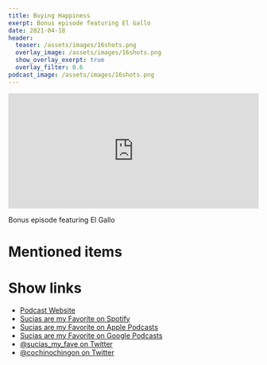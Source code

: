 ```yaml
---
title: Buying Happiness
exerpt: Bonus episode featuring El Gallo
date: 2021-04-18
header:
  teaser: /assets/images/16shots.png
  overlay_image: /assets/images/16shots.png
  show_overlay_exerpt: true
  overlay_filter: 0.6
podcast_image: /assets/images/16shots.png
---
```

<iframe src="https://open.spotify.com/embed-podcast/episode/6qiEhTh7t6jOmfHn9i3op0" width="100%" height="232" frameborder="0" allowtransparency="true" allow="encrypted-media"></iframe>

Bonus episode featuring El Gallo

# Mentioned items



# Show links

* <i class=fas fa-link></i> [Podcast Website](https://cochinochingon.com)
* <i class=fab fa-spotify></i> [Sucias are my Favorite on Spotify](https://open.spotify.com/show/3XjoipCU3QzeIaQAAQpBdW)
* <i class=fas fa-podcast></i> [Sucias are my Favorite on Apple Podcasts](https://podcasts.apple.com/us/podcast/sucias-are-my-favorite/id1548173787)
* <i class=fab fa-google-play></i> [Sucias are my Favorite on Google Podcasts](https://podcasts.google.com/feed/aHR0cHM6Ly9hbmNob3IuZm0vcy80MjI0YzYzYy9wb2RjYXN0L3Jzcw==)
* <i class=fab fa-twitter></i> [@sucias_my_fave on Twitter](https://twitter.com/sucias_my_fave)
* <i class=fab fa-twitter></i> [@cochinochingon on Twitter](https://twitter.com/cochinochingon)
